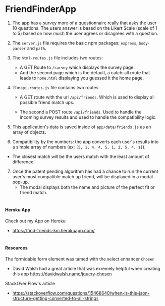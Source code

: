 # <h1>FriendFinderApp

1. The app has a survey more of a questionnaire really that asks the user 10 questions. The users answer is based on the Likert Scale (scale of 1 to 5) based on how much the user agrees or disagrees with a question.

2. The `server.js` file requires the basic npm packages: `express`, `body-parser` and `path`.

3. The `html-routes.js` file includes two routes:

   * A GET Route to `/survey` which  displays the survey page.
   * And the second page which is the default, a catch-all route that leads to `home.html` displaying you guessed it the home page.

4. The`api-routes.js` file contains two routes:

   * A GET route with the url `/api/friends`. Which is used to display all possible friend match ups.

   * The second a POST route `/api/friends`. Used to handle the incoming survey results and used to handle the compatibility logic.

5. This application's data is saved inside of `app/data/friends.js` as an array of objects.

6. Compatibility by the numbers: the app converts each user's results into a simple array of numbers (ex: `[5, 1, 4, 4, 5, 1, 2, 5, 4, 1]`).
 * The closest match will be the users match with the least amount of difference.

7. Once the patent pending algorithm has had a chance to run the current user's most compatible match up friend, will be displayed in a modal pop-up.
   * The modal displays both the name and picture of the perfect fit or friend match.

# <h4> Heroku App
Check out my App on Heroku
* https://find-friends-km.herokuapp.com/

# <h4>Resources
The formidable form element was tamed with the select enhancer `Chosen`
* David Walsh had a great article that was exremely helpful when creating this app https://davidwalsh.name/jquery-chosen

StackOver Flow's article
* https://stackoverflow.com/questions/15468640/when-is-this-json-structure-getting-converted-to-all-strings

